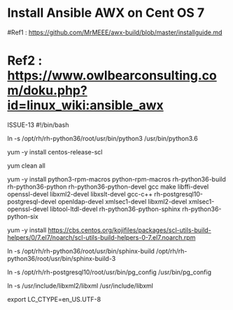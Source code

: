 # Install Ansible AWX on Cent OS 7
#Ref1 : https://github.com/MrMEEE/awx-build/blob/master/installguide.md
# Ref2 : https://www.owlbearconsulting.com/doku.php?id=linux_wiki:ansible_awx


ISSUE-13
#!/bin/bash

ln -s /opt/rh/rh-python36/root/usr/bin/python3 /usr/bin/python3.6

yum -y install centos-release-scl

yum clean all

yum -y install python3-rpm-macros python-rpm-macros rh-python36-build rh-python36-python rh-python36-python-devel gcc make libffi-devel openssl-devel libxml2-devel libxslt-devel gcc-c++ rh-postgresql10-postgresql-devel openldap-devel xmlsec1-devel libxml2-devel xmlsec1-openssl-devel libtool-ltdl-devel rh-python36-python-sphinx rh-python36-python-six

yum -y install https://cbs.centos.org/kojifiles/packages/scl-utils-build-helpers/0/7.el7/noarch/scl-utils-build-helpers-0-7.el7.noarch.rpm

ln -s /opt/rh/rh-python36/root/usr/bin/sphinx-build /opt/rh/rh-python36/root/usr/bin/sphinx-build-3

ln -s /opt/rh/rh-postgresql10/root/usr/bin/pg_config /usr/bin/pg_config

ln -s /usr/include/libxml2/libxml /usr/include/libxml

export LC_CTYPE=en_US.UTF-8

